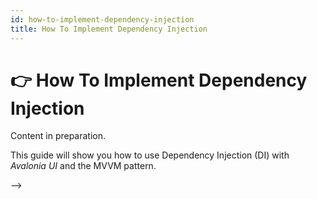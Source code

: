 ```yaml
---
id: how-to-implement-dependency-injection
title: How To Implement Dependency Injection
---
```



# 👉 How To Implement Dependency Injection

Content in preparation.

This guide will show you how to use Dependency Injection (DI) with _Avalonia UI_ and the MVVM pattern. &#x20;

<!--<!--<figure><img src="../../.gitbook/assets/image (3) (1) (2).png" alt=""><figcaption></figcaption></figure>-->-->

